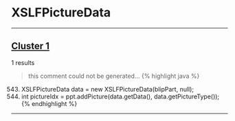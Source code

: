 # XSLFPictureData

***

## [Cluster 1](./1)
1 results
> this comment could not be generated...
{% highlight java %}
543. XSLFPictureData data = new XSLFPictureData(blipPart, null);
546. int pictureIdx = ppt.addPicture(data.getData(), data.getPictureType());
{% endhighlight %}

***

